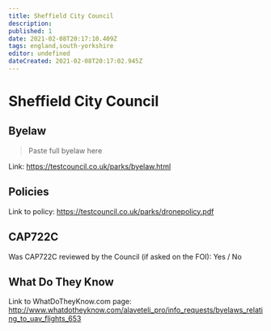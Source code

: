 ```yaml
---
title: Sheffield City Council
description:
published: 1
date: 2021-02-08T20:17:10.409Z
tags: england,south-yorkshire
editor: undefined
dateCreated: 2021-02-08T20:17:02.945Z
---
```


# Sheffield City Council


## Byelaw
> Paste full byelaw here

Link:
https://testcouncil.co.uk/parks/byelaw.html

## Policies
Link to policy:
https://testcouncil.co.uk/parks/dronepolicy.pdf

## CAP722C

Was CAP722C reviewed by the Council (if asked on the FOI): Yes / No

## What Do They Know

Link to WhatDoTheyKnow.com page:
http://www.whatdotheyknow.com/alaveteli_pro/info_requests/byelaws_relating_to_uav_flights_653

